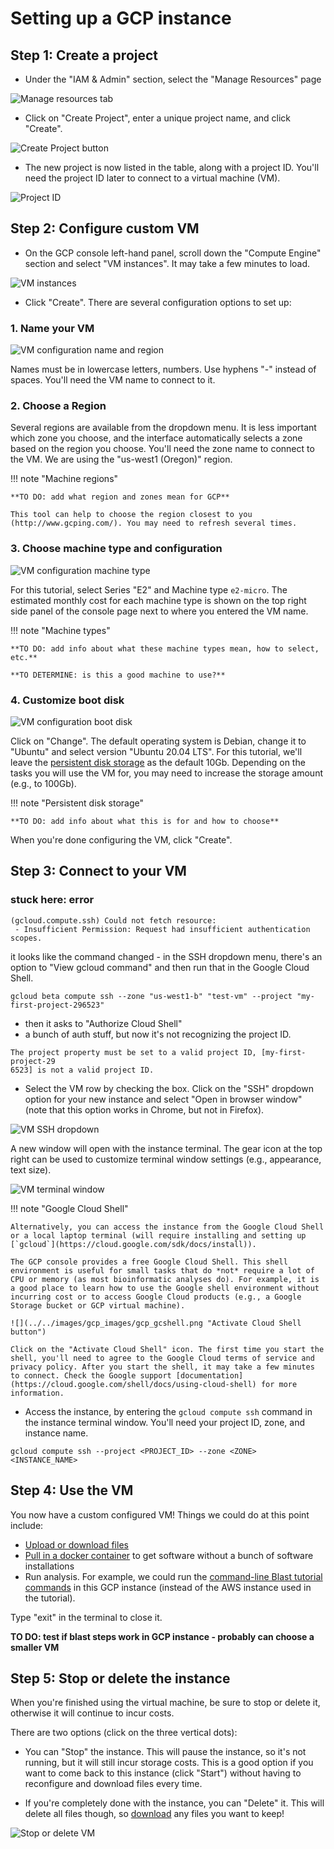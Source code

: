 # Setting up a GCP instance

## Step 1: Create a project

- Under the "IAM & Admin" section, select the "Manage Resources" page

![](../../images/gcp_images/gcp_project1.png "Manage resources tab")

- Click on "Create Project", enter a unique project name, and click "Create".

![](../../images/gcp_images/gcp_project2.png "Create Project button")

- The new project is now listed in the table, along with a project ID. You'll need the project ID later to connect to a virtual machine (VM).

![](../../images/gcp_images/gcp_projectid.png "Project ID")

## Step 2: Configure custom VM

- On the GCP console left-hand panel, scroll down the "Compute Engine" section and select "VM instances". It may take a few minutes to load.

![](../../images/gcp_images/gcp_vm.png "VM instances")

- Click "Create". There are several configuration options to set up:

### 1. Name your VM

![](../../images/gcp_images/gcp_vmconfig1.png "VM configuration name and region")

Names must be in lowercase letters, numbers. Use hyphens "-" instead of spaces. You'll need the VM name to connect to it.

### 2. Choose a Region

Several regions are available from the dropdown menu. It is less important which zone you choose, and the interface automatically selects a zone based on the region you choose. You'll need the zone name to connect to the VM. We are using the "us-west1 (Oregon)" region.

!!! note "Machine regions"

    **TO DO: add what region and zones mean for GCP**

    This tool can help to choose the region closest to you (http://www.gcping.com/). You may need to refresh several times.

### 3\. Choose machine type and configuration

![](../../images/gcp_images/gcp_vmconfig2.png "VM configuration machine type")

For this tutorial, select Series "E2" and Machine type `e2-micro`. The estimated monthly cost for each machine type is shown on the top right side panel of the console page next to where you entered the VM name.

!!! note "Machine types"

    **TO DO: add info about what these machine types mean, how to select, etc.**

    **TO DETERMINE: is this a good machine to use?**

### 4\. Customize boot disk

![](../../images/gcp_images/gcp_vmconfig3.png "VM configuration boot disk")

Click on "Change". The default operating system is Debian, change it to "Ubuntu" and select version "Ubuntu 20.04 LTS". For this tutorial, we'll leave the [persistent disk storage](https://cloud.google.com/persistent-disk) as the default 10Gb. Depending on the tasks you will use the VM for, you may need to increase the storage amount (e.g., to 100Gb).

!!! note "Persistent disk storage"

    **TO DO: add info about what this is for and how to choose**

When you're done configuring the VM, click "Create".

## Step 3: Connect to your VM

### **stuck here: error**
```
(gcloud.compute.ssh) Could not fetch resource:
 - Insufficient Permission: Request had insufficient authentication scopes.
```
it looks like the command changed - in the SSH dropdown menu, there's an option to "View gcloud command" and then run that in the Google Cloud Shell.
```
gcloud beta compute ssh --zone "us-west1-b" "test-vm" --project "my-first-project-296523"
```
- then it asks to "Authorize Cloud Shell"
- a bunch of auth stuff, but now it's not recognizing the project ID.
```
The project property must be set to a valid project ID, [my-first-project-29
6523] is not a valid project ID.
```



- Select the VM row by checking the box. Click on the "SSH" dropdown option for your new instance and select "Open in browser window" (note that this option works in Chrome, but not in Firefox).

![](../../images/gcp_images/gcp_vmssh.png "VM SSH dropdown")

A new window will open with the instance terminal. The gear icon at the top right can be used to customize terminal window settings (e.g., appearance, text size).

![](../../images/gcp_images/gcp_vmterminal.png "VM terminal window")

!!! note "Google Cloud Shell"

    Alternatively, you can access the instance from the Google Cloud Shell or a local laptop terminal (will require installing and setting up [`gcloud`](https://cloud.google.com/sdk/docs/install)).

    The GCP console provides a free Google Cloud Shell. This shell environment is useful for small tasks that do *not* require a lot of CPU or memory (as most bioinformatic analyses do). For example, it is a good place to learn how to use the Google shell environment without incurring cost or to access Google Cloud products (e.g., a Google Storage bucket or GCP virtual machine).

    ![](../../images/gcp_images/gcp_gcshell.png "Activate Cloud Shell button")

    Click on the "Activate Cloud Shell" icon. The first time you start the shell, you'll need to agree to the Google Cloud terms of service and privacy policy. After you start the shell, it may take a few minutes to connect. Check the Google support [documentation](https://cloud.google.com/shell/docs/using-cloud-shell) for more information.

- Access the instance, by entering the `gcloud compute ssh` command in the instance terminal window. You'll need your project ID, zone, and instance name.

```
gcloud compute ssh --project <PROJECT_ID> --zone <ZONE> <INSTANCE_NAME>
```









## Step 4: Use the VM

You now have a custom configured VM! Things we could do at this point include:

- [Upload or download files](./gcp3.md)
- [Pull in a docker container](./gcp4.md) to get software without a bunch of software installations
- Run analysis. For example, we could run the [command-line Blast tutorial commands](../Command-Line-BLAST/BLAST1.md) in this GCP instance (instead of the AWS instance used in the tutorial).

Type "exit" in the terminal to close it.

**TO DO: test if blast steps work in GCP instance - probably can choose a smaller VM**

## Step 5: Stop or delete the instance

When you're finished using the virtual machine, be sure to stop or delete it, otherwise it will continue to incur costs.

There are two options (click on the three vertical dots):

- You can "Stop" the instance. This will pause the instance, so it's not running, but it will still incur storage costs. This is a good option if you want to come back to this instance (click "Start") without having to reconfigure and download files every time.

- If you're completely done with the instance, you can "Delete" it. This will delete all files though, so [download](./gcp3.md) any files you want to keep!

![](../../images/gcp_images/gcp_vmstop.png "Stop or delete VM")
